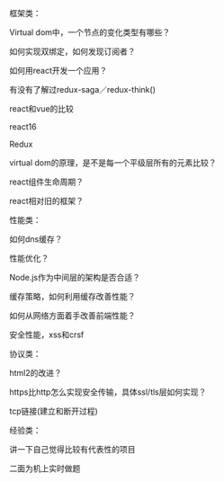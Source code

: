 

框架类：

Virtual dom中，一个节点的变化类型有哪些？

如何实现双绑定，如何发现订阅者？

如何用react开发一个应用？

有没有了解过redux-saga／redux-think()

react和vue的比较

react16

Redux

virtual dom的原理，是不是每一个平级层所有的元素比较？

react组件生命周期？

react相对旧的框架？



性能类：

如何dns缓存？

性能优化？

Node.js作为中间层的架构是否合适？

缓存策略，如何利用缓存改善性能？

如何从网络方面着手改善前端性能？

安全性能，xss和crsf



协议类：

html2的改进？

https比http怎么实现安全传输，具体ssl/tls层如何实现？

tcp链接(建立和断开过程)



经验类：

讲一下自己觉得比较有代表性的项目


二面为机上实时做题